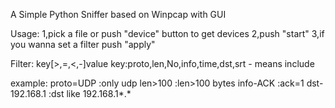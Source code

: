A Simple Python Sniffer based on Winpcap with GUI

Usage:
1,pick a file or push "device" button to get devices
2,push "start"
3,if you wanna set a filter
push "apply"

Filter:
key[>,=,<,-]value
key:proto,len,No,info,time,dst,srt
\- means include

example:
proto=UDP     :only udp
len>100       :len>100 bytes
info-ACK      :ack=1
dst-192.168.1 :dst like 192.168.1*.*
